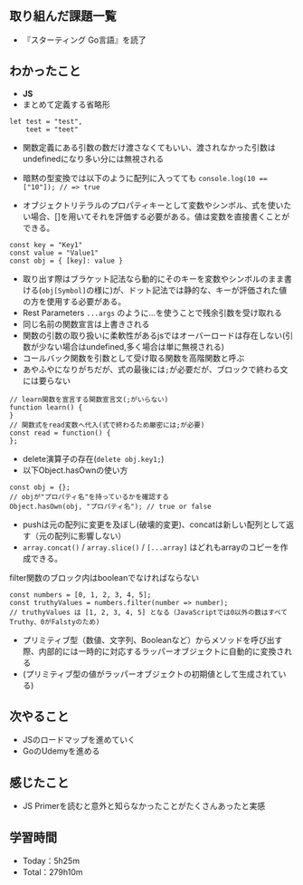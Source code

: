 ## 取り組んだ課題一覧
- 『スターティング Go言語』を読了

## わかったこと
- **JS**
- まとめて定義する省略形
```
let test = "test",
    teet = "teet"
```

- 関数定義にある引数の数だけ渡さなくてもいい、渡されなかった引数はundefinedになり多い分には無視される
- 暗黙の型変換では以下のように配列に入ってても
`console.log(10 == ["10"]); // => true`

- オブジェクトリテラルのプロパティキーとして変数やシンボル、式を使いたい場合、[]を用いてそれを評価する必要がある。値は変数を直接書くことができる。
```
const key = "Key1"
const value = "Value1"
const obj = { [key]: value }
```
- 取り出す際はブラケット記法なら動的にそのキーを変数やシンボルのまま書ける(`obj[Symbol]`の様に)が、ドット記法では静的な、キーが評価された値の方を使用する必要がある。
- Rest Parameters `...args` のように...を使うことで残余引数を受け取れる
- 同じ名前の関数宣言は上書きされる
- 関数の引数の取り扱いに柔軟性があるjsではオーバーロードは存在しない(引数が少ない場合はundefined,多く場合は単に無視される)
- コールバック関数を引数として受け取る関数を高階関数と呼ぶ
- あやふやになりがちだが、式の最後には`;`が必要だが、ブロックで終わる文には要らない
```
// learn関数を宣言する関数宣言文(;がいらない)
function learn() {
}
// 関数式をread変数へ代入(式で終わるため厳密には;が必要)
const read = function() {
};
```

- delete演算子の存在(`delete obj.key1;`)
- 以下Object.hasOwnの使い方
```
const obj = {};
// objが"プロパティ名"を持っているかを確認する
Object.hasOwn(obj, "プロパティ名"); // true or false
```
- pushは元の配列に変更を及ぼし(破壊的変更)、concatは新しい配列として返す（元の配列に影響しない）
- `array.concat()` / `array.slice()` / `[...array]` はどれもarrayのコピーを作成できる。

filter関数のブロック内はbooleanでなければならない
```
const numbers = [0, 1, 2, 3, 4, 5];
const truthyValues = numbers.filter(number => number);
// truthyValues は [1, 2, 3, 4, 5] となる（JavaScriptでは0以外の数はすべてTruthy、0がFalstyのため)
```

- プリミティブ型（数値、文字列、Booleanなど）からメソッドを呼び出す際、内部的には一時的に対応するラッパーオブジェクトに自動的に変換される
- (プリミティブ型の値がラッパーオブジェクトの初期値として生成されている)

## 次やること
- JSのロードマップを進めていく
- GoのUdemyを進める

## 感じたこと
- JS Primerを読むと意外と知らなかったことがたくさんあったと実感

## 学習時間　
- Today：5h25m
- Total：279h10m
